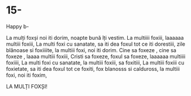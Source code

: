 # 15-
Happy b-







La mulți foxși noi iti dorim, 
noapte bună îți vestim.
La multiiii foxiii, 
laaaaaa multiii foxiii,
La multi foxi cu sanatate,
 sa iti dea foxul tot ce iti dorestiii,
 zile blănoase si foxiiiite,
 la multiii foxi,
 noi iti dorim. 
Cine sa foxeze ,
 cine sa foxeze ,
 laaaa multiii foxiii, 
Cristi sa foxeze, foxul sa foxeze, 
laaaaaa multiiii foxiiii, 
La multi foxi cu sanatate,
 la multiii foxiii, sa foxitiii, 
La multiii foxiii cu foxietate, 
sa iti dea foxul tot ce foxiti, 
fox blanosss si calduross, 
la multiii foxi, 
noi iti foxim, 

LA MULȚI FOXȘI!
